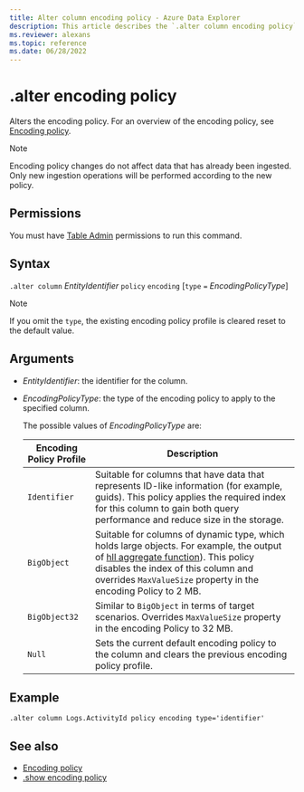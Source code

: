 ```yaml
---
title: Alter column encoding policy - Azure Data Explorer
description: This article describes the `.alter column encoding policy` command in Azure Data Explorer.
ms.reviewer: alexans
ms.topic: reference
ms.date: 06/28/2022
---
```

# .alter encoding policy

Alters the encoding policy. For an overview of the encoding policy, see [Encoding policy](encoding-policy.md).

> [!NOTE]
> Encoding policy changes do not affect data that has already been ingested.
> Only new ingestion operations will be performed according to the new policy.

## Permissions

You must have [Table Admin](access-control/role-based-access-control.md) permissions to run this command.

## Syntax

`.alter column` *EntityIdentifier* `policy` `encoding` [`type` `=` *EncodingPolicyType*]

> [!NOTE]
> If you omit the `type`, the existing encoding policy profile is cleared reset to the default value.

## Arguments

* *EntityIdentifier*: the identifier for the column.
* *EncodingPolicyType*: the type of the encoding policy to apply to the specified column.

   The possible values of *EncodingPolicyType* are:

  |Encoding Policy Profile | Description |
  |------------------------|------------|
  |`Identifier`            | Suitable for columns that have data that represents ID-like information (for example, guids). This policy applies the required index for this column to gain both query performance and reduce size in the storage. |
  |`BigObject`             | Suitable for columns of dynamic type, which holds large objects. For example, the output of [hll aggregate function](../query/hll-aggfunction.md)). This policy disables the index of this column and overrides `MaxValueSize` property in the encoding Policy to 2 MB. |
  |`BigObject32`           | Similar to `BigObject` in terms of target scenarios. Overrides `MaxValueSize` property in the encoding Policy to 32 MB. |
  |`Null`                  | Sets the current default encoding policy to the column and clears the previous encoding policy profile.                               |

## Example

```kusto
.alter column Logs.ActivityId policy encoding type='identifier'
```

## See also

* [Encoding policy](encoding-policy.md)
* [.show encoding policy](show-encoding-policy.md)